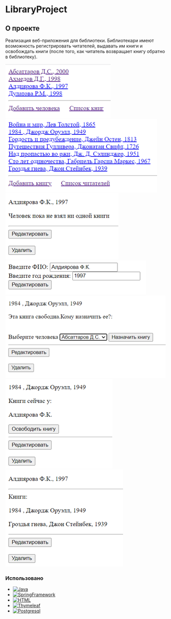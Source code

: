 # LibraryProject

<!-- ABOUT THE PROJECT -->
## О проекте

Реализация веб-приложения для библиотеки. Библиотекари имеют возможность регистрировать читателей, выдавать им книги и освобождать книги (после того, как читатель возвращает книгу обратно в библиотеку).

[![Product Name Screen Shot1][project-screenshot1]](https://example.com)
[![Product Name Screen Shot2][project-screenshot2]](https://example.com)
[![Product Name Screen Shot3][project-screenshot3]](https://example.com)
[![Product Name Screen Shot4][project-screenshot4]](https://example.com)
[![Product Name Screen Shot5][project-screenshot5]](https://example.com)
[![Product Name Screen Shot6][project-screenshot6]](https://example.com)
[![Product Name Screen Shot7][project-screenshot7]](https://example.com)


### Использовано

* [![Java][Java.js]][Java-url]
* [![SpringFramework][SpringFramework.js]][SpringFramework-url]
* [![HTML][HTML.js]][HTML-url]
* [![Thymeleaf][Thymeleaf.js]][Thymeleaf-url]
* [![Postgresql][Postgresql.js]][Postgresql-url]



[project-screenshot1]: images/project-screenshot1.png
[project-screenshot2]: images/project-screenshot2.png
[project-screenshot3]: images/project-screenshot3.png
[project-screenshot4]: images/project-screenshot4.png
[project-screenshot5]: images/project-screenshot5.png
[project-screenshot6]: images/project-screenshot6.png
[project-screenshot7]: images/project-screenshot7.png

[Java.js]: https://img.shields.io/badge/Java-%20-orange
[Java-url]: https://www.java.com/
[SpringFramework.js]: https://img.shields.io/badge/SpringFramework-%20-brightgreen
[SpringFramework-url]: https://spring.io/projects/spring-framework
[HTML.js]: https://img.shields.io/badge/HTML-%20-orange
[HTML-url]: https://html.com/
[Thymeleaf.js]: https://img.shields.io/badge/Thymeleaf-%20-green
[Thymeleaf-url]: https://www.thymeleaf.org/
[Postgresql.js]: https://img.shields.io/badge/Postgresql-%20-blue
[Postgresql-url]: https://www.postgresql.org/
